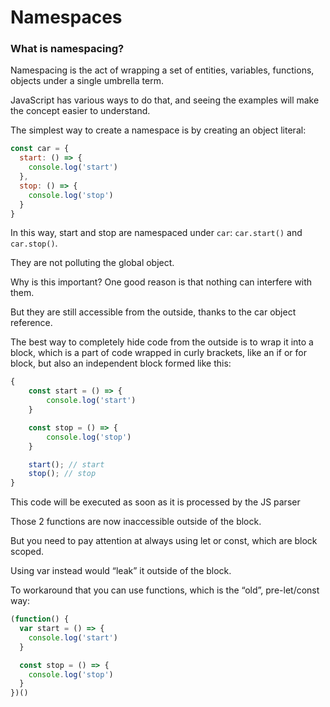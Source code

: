 # Namespaces


### What is namespacing?
Namespacing is the act of wrapping a set of entities, variables, functions, objects under a single umbrella term.  
  
JavaScript has various ways to do that, and seeing the examples will make the concept easier to understand.  
  
The simplest way to create a namespace is by creating an object literal:  
```javascript
const car = {
  start: () => {
    console.log('start')
  },
  stop: () => {
    console.log('stop')
  }
}
```
In this way, start and stop are namespaced under `car`: `car.start()` and `car.stop()`.  
  
They are not polluting the global object.  
  
Why is this important? One good reason is that nothing can interfere with them.  
  
But they are still accessible from the outside, thanks to the car object reference.  
  
The best way to completely hide code from the outside is to wrap it into a block, which is a part of code wrapped in curly brackets, like an if or for block, but also an independent block formed like this:  

```javascript
{
	const start = () => {
		console.log('start')
	}

	const stop = () => {
		console.log('stop')
	}

	start(); // start
	stop(); // stop
}
```
This code will be executed as soon as it is processed by the JS parser  
  
Those 2 functions are now inaccessible outside of the block.  
  
But you need to pay attention at always using let or const, which are block scoped.  
  
Using var instead would “leak” it outside of the block.  
  
To workaround that you can use functions, which is the “old”, pre-let/const way:  

```javascript
(function() {
  var start = () => {
    console.log('start')
  }

  const stop = () => {
    console.log('stop')
  }
})()
```